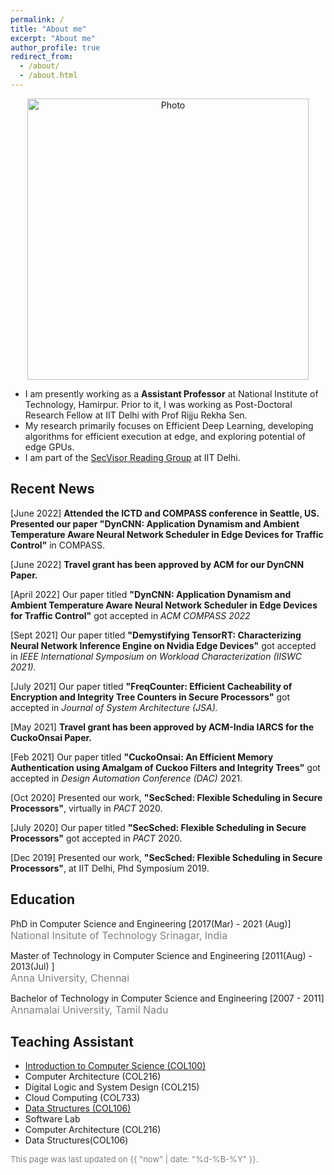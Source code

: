 ```yaml
---
permalink: /
title: "About me"
excerpt: "About me"
author_profile: true
redirect_from: 
  - /about/
  - /about.html
---
```


<p align="center">
  <img src="https://github.com/khalidpandit/.github.io/tree/master/images/photo.jpg" alt="Photo" style="width: 450px;"/> 
</p>

<!-- {% assign join_date = "22 July 2017"|date: "%m %Y" %}	
{% assign years = 'now'| minus : join_date  %} -->
* I am presently working as a <b>Assistant Professor</b> at National Institute of Technology, Hamirpur. Prior to it, I was working as Post-Doctoral Research Fellow at IIT Delhi with Prof Rijju Rekha Sen.
* My research primarily focuses on Efficient Deep Learning, developing algorithms for efficient execution at edge, and exploring potential of edge GPUs.
* I am part of the [SecVisor Reading Group](http://www.cse.iitd.ernet.in/~kumarsandeep/secvisor/) at IIT Delhi.


## Recent News
<p class="common_list bullet_list edu_list">[June 2022] <b>Attended the ICTD and COMPASS conference in Seattle, US. Presented our paper "DynCNN: Application Dynamism and Ambient Temperature Aware Neural Network Scheduler in Edge Devices for Traffic Control"</b> in COMPASS.
</p>
<p class="common_list bullet_list edu_list">[June 2022] <b>Travel grant has been approved by ACM for our DynCNN Paper.</b>
</p>
<p class="common_list bullet_list edu_list">[April 2022] Our paper titled <b> "DynCNN: Application Dynamism and Ambient Temperature Aware Neural Network Scheduler in Edge Devices for Traffic Control"</b> got accepted in <i>ACM COMPASS 2022 </i>
<p class="common_list bullet_list edu_list">[Sept 2021] Our paper titled <b> "Demystifying TensorRT: Characterizing Neural Network Inference Engine on Nvidia Edge Devices"</b> got accepted in <i>IEEE International Symposium on Workload Characterization (IISWC 2021). </i>
</p>
<p class="common_list bullet_list edu_list">[July 2021] Our paper titled <b> "FreqCounter: Efficient Cacheability of Encryption and Integrity Tree Counters in Secure Processors"</b> got accepted in <i>Journal of System Architecture (JSA). </i>
</p>
<p class="common_list bullet_list edu_list">[May 2021] <b>Travel grant has been approved by ACM-India IARCS for the CuckoOnsai Paper.</b>
</p>
<p class="common_list bullet_list edu_list">[Feb 2021] Our paper titled <b> "CuckoOnsai: An Efficient Memory Authentication using Amalgam of Cuckoo Filters and Integrity Trees"</b> got accepted in <i>Design Automation Conference (DAC)</i> 2021.
</p>
<p class="common_list bullet_list edu_list">[Oct 2020] Presented our work, <b> "SecSched: Flexible Scheduling in Secure Processors"</b>, virtually in <i>PACT</i> 2020.
</p>
<p class="common_list bullet_list edu_list">[July 2020] Our paper titled <b> "SecSched: Flexible Scheduling in Secure Processors"</b> got accepted in <i>PACT</i> 2020.
</p>
<p class="common_list bullet_list edu_list">[Dec 2019] Presented our work, <b>"SecSched: Flexible Scheduling in Secure Processors"</b>, at IIT Delhi, Phd Symposium 2019.
</p>

## Education
<p class="common_list bullet_list edu_list"> PhD in Computer Science and Engineering [2017(Mar) - 2021 (Aug)]
<br><font size="3" color="gray"> National Insitute of Technology Srinagar, India</font>
</p>
<p class="common_list bullet_list edu_list"> Master of Technology in Computer Science and Engineering [2011(Aug) - 2013(Jul) ]
<br><font size="3" color="gray"> Anna University, Chennai</font>
</p>
<p class="common_list bullet_list edu_list"> Bachelor of Technology in Computer Science and Engineering [2007 - 2011]
<br><font size="3" color="gray"> Annamalai University, Tamil Nadu</font>
</p>

## Teaching Assistant
*  <a href="http://www.cse.iitd.ac.in/~subodh/courses/COL100/"> Introduction to Computer Science (COL100)</a>
* <a> Computer Architecture (COL216) </a>
* <a>Digital Logic and System Design (COL215) </a>
* <a>Cloud Computing (COL733) </a>
* <a href="http://www.cse.iitd.ernet.in/~amitk/SemII-2018/main.html">Data Structures (COL106) </a>
* <a>Software Lab </a>
* <a> Computer Architecture (COL216) </a>
* <a> Data Structures(COL106) </a>



<font size="2" color="gray">This page was last updated on {{ "now" | date: "%d-%B-%Y" }}.</font>
